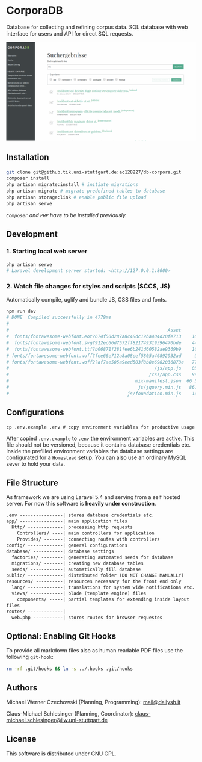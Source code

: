 # CorporaDB

Database for collecting and refining corpus data. SQL database with web interface for users and API for direct SQL requests.

![Screenshot of CorporaDB search screen](corpora-screenshot.png)

## Installation

```bash
git clone git@github.tik.uni-stuttgart.de:ac128227/db-corpora.git
composer install
php artisan migrate:install # initiate migrations
php artisan migrate # migrate predefined tables to database
php artisan storage:link # enable public file upload
php artisan serve
```

_`Composer` and `PHP` have to be installed previously._

## Development

### 1. Starting local web server

```bash
php artisan serve
# Laravel development server started: <http://127.0.0.1:8000>
```

### 2. Watch file changes for styles and scripts (SCCS, JS)

Automatically compile, uglify and bundle JS, CSS files and fonts.

```bash
npm run dev
# DONE  Compiled successfully in 4779ms
#
#                                                           Asset      Size  Chunks                    Chunk Names
#  fonts/fontawesome-webfont.eot?674f50d287a8c48dc19ba404d20fe713    166 kB          [emitted]         
#  fonts/fontawesome-webfont.svg?912ec66d7572ff821749319396470bde    444 kB          [emitted]  [big]  
#  fonts/fontawesome-webfont.ttf?b06871f281fee6b241d60582ae9369b9    166 kB          [emitted]         
# fonts/fontawesome-webfont.woff?fee66e712a8a08eef5805a46892932ad     98 kB          [emitted]         
# fonts/fontawesome-webfont.woff2?af7ae505a9eed503f8b8e6982036873e   77.2 kB          [emitted]         
#                                                      /js/app.js    857 kB       0  [emitted]  [big]  /js/app
#                                                    /css/app.css    991 kB       0  [emitted]  [big]  /js/app
#                                               mix-manifest.json  66 bytes          [emitted]         
#                                                js/jquery.min.js   86.7 kB          [emitted]         
#                                            js/foundation.min.js    149 kB          [emitted]         

```

## Configurations

~~~~~{bash}
cp .env.example .env # copy environment variables for productive usage
~~~~~

After copied `.env.example` to `.env` the environment variables are active. This file should not be versioned, because it contains database credentials etc. Inside the prefilled environment variables the database settings are configurated for a `Homestead` setup. You can also use an ordinary MySQL sever to hold your data.

## File Structure
As framework we are using Laravel 5.4 and serving from a self hosted server. For now this software is __heavily under construction__.

~~~~~
.env ----------------| stores database credentials etc.
app/ ----------------| main application files
  Http/ -------------| processing http requests
    Controllers/ ----| main controllers for application
    Provides/ -------| connecting routes with controllers
config/ -------------| general configurations
database/ -----------| database settings
  factories/ --------| generating automated seeds for database
  migrations/ -------| creating new database tables
  seeds/ ------------| automatically fill database
public/ -------------| distributed folder (DO NOT CHANGE MANUALLY)
resources/ ----------| resources necessary for the front end only
  lang/ -------------| translations for system wide notifications etc.
  views/ ------------| blade (template engine) files
    components/ -----| partial templates for extending inside layout files
routes/ -------------|
  web.php -----------| stores routes for browser requestes
~~~~~

## Optional: Enabling Git Hooks

To provide all markdown files also as human readable PDF files use the following `git-hook`:

```bash
rm -rf .git/hooks && ln -s ../.hooks .git/hooks
```

## Authors

Michael Werner Czechowski (Planning, Programming):
<mail@dailysh.it>

Claus-Michael Schlesinger (Planning, Coordinator):
<claus-michael.schlesinger@ilw.uni-stuttgart.de>

## License
This software is distributed under GNU GPL.
